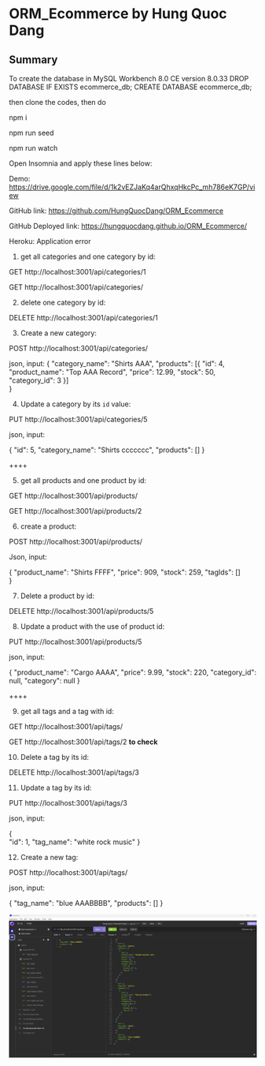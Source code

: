 # ORM_Ecommerce by Hung Quoc Dang

## Summary

To create the database in MySQL Workbench 8.0 CE version 8.0.33
DROP DATABASE IF EXISTS ecommerce_db;
CREATE DATABASE ecommerce_db;

then clone the codes, then do  

npm i

npm run seed

npm run watch

Open Insomnia and apply these lines below:

Demo:  https://drive.google.com/file/d/1k2vEZJaKq4arQhxqHkcPc_mh786eK7GP/view

GitHub link:  https://github.com/HungQuocDang/ORM_Ecommerce

GitHub Deployed link:  https://hungquocdang.github.io/ORM_Ecommerce/

Heroku:  Application error


1. get all categories and one category by id:

GET http://localhost:3001/api/categories/1

GET http://localhost:3001/api/categories/


2. delete one category by id:

DELETE http://localhost:3001/api/categories/1


3. Create a new category:

POST http://localhost:3001/api/categories/

json, input:
{
"category_name": "Shirts  AAA",
"products": [{
"id": 4,
"product_name": "Top AAA Record",
"price": 12.99,
"stock": 50,
"category_id": 3
}]	
}


4. Update a category by its `id` value:

PUT http://localhost:3001/api/categories/5

json, input:

{
"id": 5,
"category_name": "Shirts  ccccccc",
"products": []
}

++++

5. get all products and one product by id:

GET http://localhost:3001/api/products/

GET http://localhost:3001/api/products/2


6.  create a product:

POST http://localhost:3001/api/products/

Json, input:

{
"product_name":  "Shirts  FFFF",
"price": 909,
"stock": 259,
"tagIds": []	
}

7. Delete a product by id:

DELETE http://localhost:3001/api/products/5


8. Update a product with the use of product id:

PUT http://localhost:3001/api/products/5

json, input:

{
"product_name": "Cargo AAAA",
"price": 9.99,
"stock": 220,
"category_id": null,
"category": null
}

++++

9. get all tags and a tag with id:

GET http://localhost:3001/api/tags/

GET http://localhost:3001/api/tags/2  **to check**


10. Delete a tag by its id:

DELETE http://localhost:3001/api/tags/3


11. Update a tag by its id:

PUT http://localhost:3001/api/tags/3

json, input:

{		
"id": 1,
"tag_name": "white rock music"
}

12. Create a new tag:

POST http://localhost:3001/api/tags/

json, input:

{
"tag_name": "blue AAABBBB",
"products": []
}






![Alt text](ORM-E-Commerce.png)
